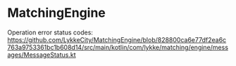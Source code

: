 # MatchingEngine

Operation error status codes: https://github.com/LykkeCity/MatchingEngine/blob/828800ca6e77df2ea6c763a9753361bc1b608d14/src/main/kotlin/com/lykke/matching/engine/messages/MessageStatus.kt
